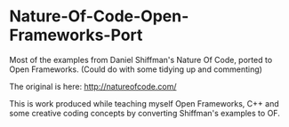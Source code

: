 # Nature-Of-Code-Open-Frameworks-Port
Most of the examples from Daniel Shiffman's Nature Of Code, ported to Open Frameworks. (Could do with some tidying up and commenting)

The original is here: http://natureofcode.com/ 

This is work produced while teaching myself Open Frameworks, C++ and some creative coding concepts by converting Shiffman's examples to OF. 
